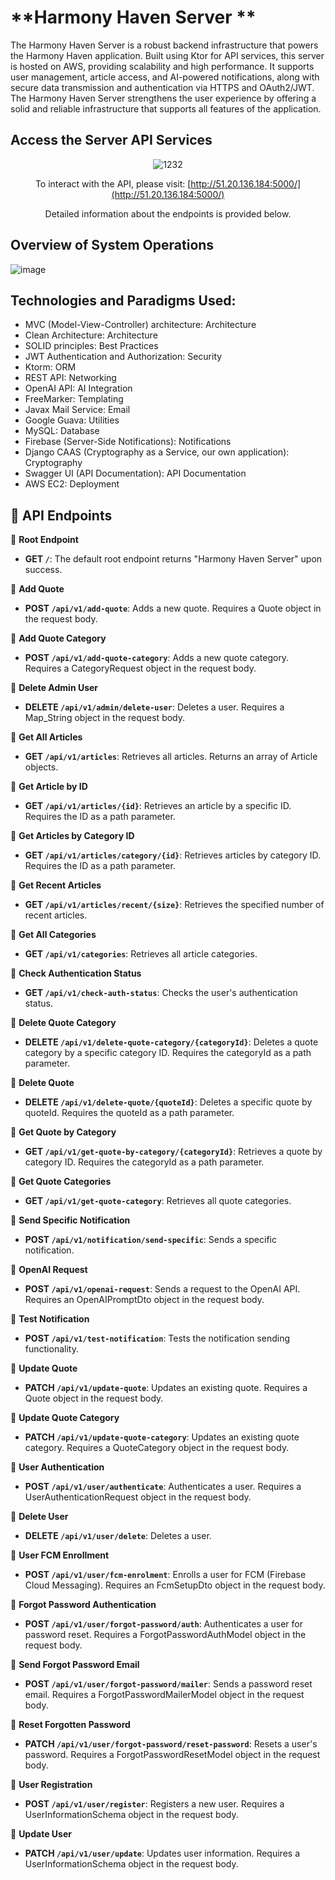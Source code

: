 # **Harmony Haven Server **

The Harmony Haven Server is a robust backend infrastructure that powers the Harmony Haven application. Built using Ktor for API services, this server is hosted on AWS, providing scalability and high performance. It supports user management, article access, and AI-powered notifications, along with secure data transmission and authentication via HTTPS and OAuth2/JWT. The Harmony Haven Server strengthens the user experience by offering a solid and reliable infrastructure that supports all features of the application.

## Access the Server API Services

<div align="center">

![1232](https://github.com/user-attachments/assets/cc10eb17-3ccf-4365-a066-c21a341975db)

To interact with the API, please visit: [http://51.20.136.184:5000/](http://51.20.136.184:5000/)

Detailed information about the endpoints is provided below.

</div>

## Overview of System Operations

![image](https://github.com/erdemserhat/HarmonyHavenAndroidClient/assets/116950260/b02ad5f5-0154-48bf-a813-33b750f34397)

## Technologies and Paradigms Used:

- MVC (Model-View-Controller) architecture: Architecture
- Clean Architecture: Architecture
- SOLID principles: Best Practices
- JWT Authentication and Authorization: Security
- Ktorm: ORM
- REST API: Networking
- OpenAI API: AI Integration
- FreeMarker: Templating
- Javax Mail Service: Email
- Google Guava: Utilities
- MySQL: Database
- Firebase (Server-Side Notifications): Notifications
- Django CAAS (Cryptography as a Service, our own application): Cryptography
- Swagger UI (API Documentation): API Documentation
- AWS EC2: Deployment

## 📡 **API** Endpoints

📌 **Root Endpoint**
- **GET `/`**: The default root endpoint returns "Harmony Haven Server" upon success.

📌 **Add Quote**
- **POST `/api/v1/add-quote`**: Adds a new quote. Requires a Quote object in the request body.

📌 **Add Quote Category**
- **POST `/api/v1/add-quote-category`**: Adds a new quote category. Requires a CategoryRequest object in the request body.

📌 **Delete Admin User**
- **DELETE `/api/v1/admin/delete-user`**: Deletes a user. Requires a Map_String object in the request body.

📌 **Get All Articles**
- **GET `/api/v1/articles`**: Retrieves all articles. Returns an array of Article objects.

📌 **Get Article by ID**
- **GET `/api/v1/articles/{id}`**: Retrieves an article by a specific ID. Requires the ID as a path parameter.

📌 **Get Articles by Category ID**
- **GET `/api/v1/articles/category/{id}`**: Retrieves articles by category ID. Requires the ID as a path parameter.

📌 **Get Recent Articles**
- **GET `/api/v1/articles/recent/{size}`**: Retrieves the specified number of recent articles.

📌 **Get All Categories**
- **GET `/api/v1/categories`**: Retrieves all article categories.

📌 **Check Authentication Status**
- **GET `/api/v1/check-auth-status`**: Checks the user's authentication status.

📌 **Delete Quote Category**
- **DELETE `/api/v1/delete-quote-category/{categoryId}`**: Deletes a quote category by a specific category ID. Requires the categoryId as a path parameter.

📌 **Delete Quote**
- **DELETE `/api/v1/delete-quote/{quoteId}`**: Deletes a specific quote by quoteId. Requires the quoteId as a path parameter.

📌 **Get Quote by Category**
- **GET `/api/v1/get-quote-by-category/{categoryId}`**: Retrieves a quote by category ID. Requires the categoryId as a path parameter.

📌 **Get Quote Categories**
- **GET `/api/v1/get-quote-category`**: Retrieves all quote categories.

📌 **Send Specific Notification**
- **POST `/api/v1/notification/send-specific`**: Sends a specific notification.

📌 **OpenAI Request**
- **POST `/api/v1/openai-request`**: Sends a request to the OpenAI API. Requires an OpenAIPromptDto object in the request body.

📌 **Test Notification**
- **POST `/api/v1/test-notification`**: Tests the notification sending functionality.

📌 **Update Quote**
- **PATCH `/api/v1/update-quote`**: Updates an existing quote. Requires a Quote object in the request body.

📌 **Update Quote Category**
- **PATCH `/api/v1/update-quote-category`**: Updates an existing quote category. Requires a QuoteCategory object in the request body.

📌 **User Authentication**
- **POST `/api/v1/user/authenticate`**: Authenticates a user. Requires a UserAuthenticationRequest object in the request body.

📌 **Delete User**
- **DELETE `/api/v1/user/delete`**: Deletes a user.

📌 **User FCM Enrollment**
- **POST `/api/v1/user/fcm-enrolment`**: Enrolls a user for FCM (Firebase Cloud Messaging). Requires an FcmSetupDto object in the request body.

📌 **Forgot Password Authentication**
- **POST `/api/v1/user/forgot-password/auth`**: Authenticates a user for password reset. Requires a ForgotPasswordAuthModel object in the request body.

📌 **Send Forgot Password Email**
- **POST `/api/v1/user/forgot-password/mailer`**: Sends a password reset email. Requires a ForgotPasswordMailerModel object in the request body.

📌 **Reset Forgotten Password**
- **PATCH `/api/v1/user/forgot-password/reset-password`**: Resets a user's password. Requires a ForgotPasswordResetModel object in the request body.

📌 **User Registration**
- **POST `/api/v1/user/register`**: Registers a new user. Requires a UserInformationSchema object in the request body.

📌 **Update User**
- **PATCH `/api/v1/user/update`**: Updates user information. Requires a UserInformationSchema object in the request body.
